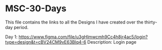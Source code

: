 # MSC-30-Days 
This file contains the links to all the Designs I have created over the thirty-day period.

Day 1: https://www.figma.com/file/u3gHlmwcmh9Cc4h8jr4ac5/login?type=design&t=cBV24CM9vE63Blq4-6
Description: Login page

